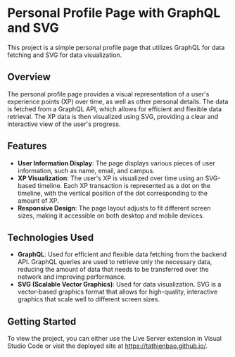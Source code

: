# Personal Profile Page with GraphQL and SVG

This project is a simple personal profile page that utilizes GraphQL for data fetching and SVG for data visualization.

## Overview

The personal profile page provides a visual representation of a user's experience points (XP) over time, as well as other personal details. The data is fetched from a GraphQL API, which allows for efficient and flexible data retrieval. The XP data is then visualized using SVG, providing a clear and interactive view of the user's progress.

## Features

- **User Information Display**: The page displays various pieces of user information, such as name, email, and campus.
- **XP Visualization**: The user's XP is visualized over time using an SVG-based timeline. Each XP transaction is represented as a dot on the timeline, with the vertical position of the dot corresponding to the amount of XP.
- **Responsive Design**: The page layout adjusts to fit different screen sizes, making it accessible on both desktop and mobile devices.

## Technologies Used

- **GraphQL**: Used for efficient and flexible data fetching from the backend API. GraphQL queries are used to retrieve only the necessary data, reducing the amount of data that needs to be transferred over the network and improving performance.
- **SVG (Scalable Vector Graphics)**: Used for data visualization. SVG is a vector-based graphics format that allows for high-quality, interactive graphics that scale well to different screen sizes.

## Getting Started

To view the project, you can either use the Live Server extension in Visual Studio Code or visit the deployed site at https://tathienbao.github.io/.
